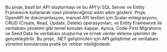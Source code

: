 Bu proje, basit bir API oluşturmayı ve bu API'yi SQL Server ve Entity Framework kullanarak nasıl yöneteceğinizi adım adım gösterir. 
Proje, OpenAPI ile dokümantasyon, manuel API testleri için Scalar entegrasyonu, CRUD (Create, Read, Update, Delete) operasyonları, ve Entity Framework ile veritabanı yönetimi gibi temel konuları kapsar. 
Ayrıca, Code-First Migrations ve Seed Data ile veritabanı oluşturma ve örnek veriler ekleme işlemleri de gerçekleştirilir.
Bu proje, .NET geliştiricileri için API geliştirme ve veritabanı yönetimi konularında pratik bir rehber niteliğindedir.
